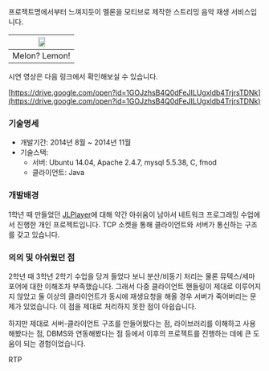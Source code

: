 프로젝트명에서부터 느껴지듯이 멜론을 모티브로 제작한 스트리밍 음악 재생 서비스입니다.

| <img src="https://raw.githubusercontent.com/42deSix/Images/master/melon_lemon.png" width="35%"/> |
| :----------------------------------------------------------: |
|                        Melon? Lemon!                         |

시연 영상은 다음 링크에서 확인해보실 수 있습니다.

[https://drive.google.com/open?id=1GOJzhsB4Q0dFeJILUgxldb4TrjrsTDNk](https://drive.google.com/open?id=1GOJzhsB4Q0dFeJILUgxldb4TrjrsTDNk)



### 기술명세

*   개발기간: 2014년 8월 ~ 2014년 11월
*   기술스택:
    *   서버: Ubuntu 14.04, Apache 2.4.7, mysql 5.5.38, C, fmod
    *   클라이언트: Java





### 개발배경

1학년 때 만들었던 [JLPlayer](http://enhanced.kr/postviewer/46)에 대해 약간 아쉬움이 남아서 네트워크 프로그래밍 수업에서 진행한 개인 프로젝트입니다. TCP 소켓을 통해 클라이언트와 서버가 통신하는 구조를 갖고 있습니다.



### 의의 및 아쉬웠던 점

2학년 때 3학년 2학기 수업을 당겨 들었다 보니 분산/비동기 처리는 물론 뮤텍스/세마포어에 대한 이해조차 부족했습니다. 그래서 다중 클라이언트 핸들링이 제대로 이루어지지 않았고 둘 이상의 클라이언트가 동시에 재생요청을 해올 경우 서버가 죽어버리는 문제가 있었습니다. 이 점을 제대로 처리하지 못한 점이 아쉽습니다.

하지만 제대로 서버-클라이언트 구조를 만들어봤다는 점, 라이브러리를 이해하고 사용해봤다는 점, DBMS와 연동해봤다는 점 등에서 이후의 프로젝트를 진행하는 데에 큰 도움이 되는 경험이었습니다.





RTP